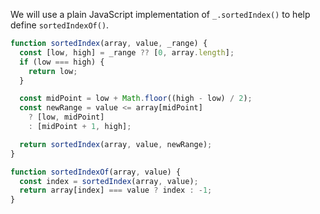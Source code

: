 We will use a plain JavaScript implementation of `_.sortedIndex()` to help define `sortedIndexOf()`.

```javascript
function sortedIndex(array, value, _range) {
  const [low, high] = _range ?? [0, array.length];
  if (low === high) {
    return low;
  }

  const midPoint = low + Math.floor((high - low) / 2);
  const newRange = value <= array[midPoint]
    ? [low, midPoint]
    : [midPoint + 1, high];

  return sortedIndex(array, value, newRange);
}

function sortedIndexOf(array, value) {
  const index = sortedIndex(array, value);
  return array[index] === value ? index : -1;
}
```